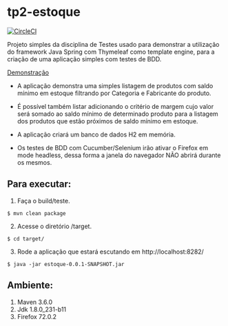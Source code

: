 # tp2-estoque
[![CircleCI](https://circleci.com/gh/mbissonho/tp2-estoque.svg?style=svg)](https://circleci.com/gh/mbissonho/tp2-estoque)
  
Projeto simples da disciplina de Testes usado para demonstrar a utilização do framework Java Spring com Thymeleaf como template engine, 
para a criação de uma aplicação simples com testes de BDD.

[Demonstração](https://tp2-estoque.herokuapp.com)

- A aplicação demonstra uma simples listagem de produtos com saldo mínimo em estoque filtrando por Categoria 
e Fabricante do produto.

- É possível também listar adicionando o critério de margem cujo valor será somado ao saldo mínimo de determinado produto 
para a listagem dos produtos que estão próximos de saldo mínimo em estoque.

- A aplicação criará um banco de dados H2 em memória.

- Os testes de BDD com Cucumber/Selenium irão ativar o Firefox em mode headless, dessa forma a janela do navegador NÃO abrirá durante os mesmos.

## Para executar:

1. Faça o build/teste.

`$ mvn clean package`

2. Acesse o diretório /target.

`$ cd target/`

3. Rode a aplicação que estará escutando em http://localhost:8282/

`$ java -jar estoque-0.0.1-SNAPSHOT.jar`

## Ambiente:

1. Maven 3.6.0
2. Jdk 1.8.0_231-b11
3. Firefox 72.0.2